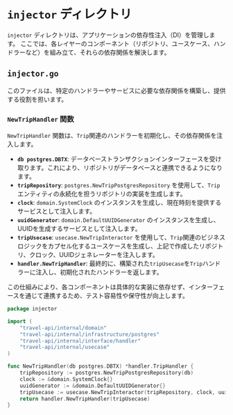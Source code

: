 # `injector` ディレクトリ

`injector` ディレクトリは、アプリケーションの依存性注入（DI）を管理します。
ここでは、各レイヤーのコンポーネント（リポジトリ、ユースケース、ハンドラーなど）を組み立て、それらの依存関係を解決します。

## `injector.go`

このファイルは、特定のハンドラーやサービスに必要な依存関係を構築し、提供する役割を担います。

### `NewTripHandler` 関数

`NewTripHandler` 関数は、`Trip`関連のハンドラーを初期化し、その依存関係を注入します。

-   **`db postgres.DBTX`**: データベーストランザクションインターフェースを受け取ります。これにより、リポジトリがデータベースと連携できるようになります。
-   **`tripRepository`**: `postgres.NewTripPostgresRepository` を使用して、`Trip`エンティティの永続化を担うリポジトリの実装を生成します。
-   **`clock`**: `domain.SystemClock` のインスタンスを生成し、現在時刻を提供するサービスとして注入します。
-   **`uuidGenerator`**: `domain.DefaultUUIDGenerator` のインスタンスを生成し、UUIDを生成するサービスとして注入します。
-   **`tripUsecase`**: `usecase.NewTripInteractor` を使用して、`Trip`関連のビジネスロジックをカプセル化するユースケースを生成し、上記で作成したリポジトリ、クロック、UUIDジェネレーターを注入します。
-   **`handler.NewTripHandler`**: 最終的に、構築された`tripUsecase`を`Trip`ハンドラーに注入し、初期化されたハンドラーを返します。

この仕組みにより、各コンポーネントは具体的な実装に依存せず、インターフェースを通じて連携するため、テスト容易性や保守性が向上します。

```go
package injector

import (
	"travel-api/internal/domain"
	"travel-api/internal/infrastructure/postgres"
	"travel-api/internal/interface/handler"
	"travel-api/internal/usecase"
)

func NewTripHandler(db postgres.DBTX) *handler.TripHandler {
	tripRepository := postgres.NewTripPostgresRepository(db)
	clock := &domain.SystemClock{}
	uuidGenerator := &domain.DefaultUUIDGenerator{}
	tripUsecase := usecase.NewTripInteractor(tripRepository, clock, uuidGenerator)
	return handler.NewTripHandler(tripUsecase)
}
```
